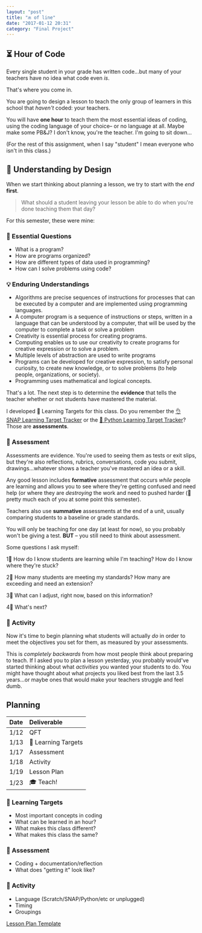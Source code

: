 ```yaml
---
layout: "post"
title: "🔚 of line"
date: "2017-01-12 20:31"
category: "Final Project"
---
```


## ⏳ Hour of Code

Every single student in your grade has written code...but many of your teachers have no idea what code even _is_.

That's where you come in.

You are going to design a lesson to teach the only group of learners in this school that _haven't_ coded: your teachers.

You will have **one hour** to teach them the most essential ideas of coding, using the coding language of your choice– or no language at all. Maybe make some PB&J? I don't know, you're the teacher. I'm going to sit down...

(For the rest of this assignment, when I say "student" I mean everyone who isn't in this class.)

## 🌈 Understanding by Design

When we start thinking about planning a lesson, we try to start with the _end_ **first**.

> What should a student leaving your lesson be able to do when you're done teaching them that day?

For this semester, these were mine:

### 🤔 Essential Questions

- What is a program?
- How are programs organized?
- How are different types of data used in programming?
- How can I solve problems using code?

### 💡 Enduring Understandings

- Algorithms are precise sequences of instructions for processes that can be executed by a computer and are implemented using programming languages.
- A computer program is a sequence of instructions or steps, written in a language that can be understood by a computer, that will be used by the computer to complete a task or solve a problem
- Creativity is essential process for creating programs.
- Computing enables us to use our creativity to create programs for creative expression or to solve a problem.
- Multiple levels of abstraction are used to write programs
- Programs can be developed for creative expression, to satisfy personal curiosity, to create new knowledge, or to solve problems (to help people, organizations, or society).
- Programming uses mathematical and logical concepts.

That's a lot. The next step is to determine the **evidence** that tells the teacher whether or not students have mastered the material.

I developed 🎯 Learning Targets for this class. Do you remember the [👌 SNAP Learning Target Tracker](https://docs.google.com/spreadsheets/d/1kpCuR0VXGgyvjY0LeWGajOzOSJe31Ynk_cDWsI9pK6A/edit?usp=sharing) or the [🐍 Python Learning Target Tracker](https://docs.google.com/document/d/1L2w9uPk6oqDY4ldzxK9OBJNJnK0DK4SMed49jbna4Uo/edit?usp=sharing)? Those are **assessments**.

### 📝 Assessment

Assessments are evidence. You're used to seeing them as tests or exit slips, but they're also reflections, rubrics, conversations, code you submit, drawings...whatever shows a teacher you've mastered an idea or a skill.

Any good lesson includes **formative** assessment that occurs _while_ people are learning and allows you to see where they're getting confused and need help (or where they are _destroying_ the work and need to pushed harder (👋 pretty much each of you at some point this semester).

Teachers also use **summative** assessments at the end of a unit, usually comparing students to a baseline or grade standards.

You will only be teaching for one day (at least for now), so you probably won't be giving a test. **BUT** – you still need to think about assessment.

Some questions I ask myself:

1⃣ How do I know students are learning while I'm teaching? How do I know where they're stuck?

2⃣ How many students are meeting my standards? How many are exceeding and need an extension?

3⃣ What can I adjust, right now, based on this information?

4⃣ What's next?

### 🎉 Activity

Now it's time to begin planning what students will actually _do_ in order to meet the objectives you set for them, as measured by your assessments.

This is _completely backwards_ from how most people think about preparing to teach. If I asked you to plan a lesson yesterday, you probably would've started thinking about what _activities_ you wanted your students to do. You might have thought about what projects you liked best from the last 3.5 years...or maybe ones that would make your teachers struggle and feel dumb.

## Planning

| Date | Deliverable         |
|:-----|:--------------------|
| 1/12 | QFT                 |
| 1/13 | 🎯 Learning Targets |
| 1/17 | Assessment          |
| 1/18 | Activity            |
| 1/19 | Lesson Plan         |
| 1/23 | 🎓 Teach!           |

### 🎯 Learning Targets
- Most important concepts in coding
- What can be learned in an hour?
- What makes this class different?
- What makes this class the same?

### 📝 Assessment
- Coding + documentation/reflection
- What does "getting it" look like?

### 🎉 Activity
- Language (Scratch/SNAP/Python/etc or unplugged)
- Timing
- Groupings

[Lesson Plan Template](https://docs.google.com/a/ms223.org/document/d/1t4gxzmE9Hc-uyVIJoSw6UVB-yGWH5lPJX7l2gT9ylUU/edit?usp=sharing)
